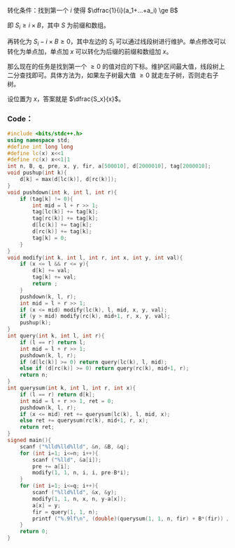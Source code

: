 转化条件：找到第一个 $i$ 使得 $\dfrac{1}{i}(a_1+...+a_i) \ge B$

即 $S_i \ge i \times B$，其中 $S$ 为前缀和数组。

再转化为 $S_i-i \times B \ge 0$，其中左边的 $S_i$ 可以通过线段树进行维护。单点修改可以转化为单点加，单点加 $x$ 可以转化为后缀的前缀和数组加 $x$。

那么现在的任务是找到第一个 $\ge 0$ 的值对应的下标。维护区间最大值，线段树上二分查找即可。具体方法为，如果左子树最大值 $\ge 0$ 就走左子树，否则走右子树。

设位置为 $x$，答案就是 $\dfrac{S_x}{x}$。

### Code：

```c++
#include <bits/stdc++.h>
using namespace std;
#define int long long
#define lc(x) x<<1
#define rc(x) x<<1|1
int n, B, q, pre, x, y, fir, a[500010], d[2000010], tag[2000010];
void pushup(int k){
	d[k] = max(d[lc(k)], d[rc(k)]);
}
void pushdown(int k, int l, int r){
	if (tag[k] != 0){
		int mid = l + r >> 1;
		tag[lc(k)] += tag[k];
		tag[rc(k)] += tag[k];
		d[lc(k)] += tag[k];
		d[rc(k)] += tag[k];
		tag[k] = 0;
	}
}
void modify(int k, int l, int r, int x, int y, int val){
	if (x <= l && r <= y){
		d[k] += val;
		tag[k] += val;
		return ;
	}
	pushdown(k, l, r);
	int mid = l + r >> 1;
	if (x <= mid) modify(lc(k), l, mid, x, y, val);
	if (y > mid) modify(rc(k), mid+1, r, x, y, val);
	pushup(k);
}
int query(int k, int l, int r){
	if (l == r) return l;
	int mid = l + r >> 1;
	pushdown(k, l, r);
	if (d[lc(k)] >= 0) return query(lc(k), l, mid);
	else if (d[rc(k)] >= 0) return query(rc(k), mid+1, r);
	return n;
}
int querysum(int k, int l, int r, int x){
	if (l == r) return d[k];
	int mid = l + r >> 1, ret = 0;
	pushdown(k, l, r);
	if (x <= mid) ret += querysum(lc(k), l, mid, x);
	else ret += querysum(rc(k), mid+1, r, x);
	return ret;
}
signed main(){
	scanf ("%lld%lld%lld", &n, &B, &q);
	for (int i=1; i<=n; i++){
		scanf ("%lld", &a[i]);
		pre += a[i];
		modify(1, 1, n, i, i, pre-B*i);
	}
	for (int i=1; i<=q; i++){
		scanf ("%lld%lld", &x, &y);
		modify(1, 1, n, x, n, y-a[x]);
		a[x] = y;
		fir = query(1, 1, n);
		printf ("%.9lf\n", (double)(querysum(1, 1, n, fir) + B*(fir)) / (double)(fir));
	}
	return 0;
}
```